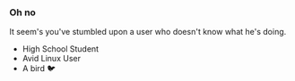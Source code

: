### Oh no

It seem's you've stumbled upon a user who doesn't know what he's doing.

- High School Student
- Avid Linux User
- A bird 🐦

